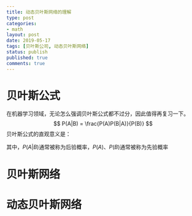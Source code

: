 ```yaml
---
title: 动态贝叶斯网络的理解
type: post
categories:
- math
layout: post
date: 2019-05-17
tags: [贝叶斯公司, 动态贝叶斯网络]
status: publish
published: true
comments: true
---
```


# 贝叶斯公式

在机器学习领域，无论怎么强调贝叶斯公式都不过分，因此值得再复习一下。
$$
P(A|B) = \frac{P(A)P(B|A)}{P(B)}
$$
贝叶斯公式的直观意义是：

其中，$P(A|B)$通常被称为后验概率，$P(A)$、$P(B)$通常被称为先验概率

# 贝叶斯网络



# 动态贝叶斯网络

